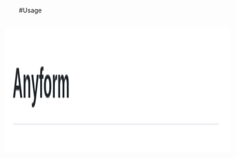 #Usage 
<img src="/packages/config/readme_resources/header.png" align="right" height="280px" hspace="30px" vspace="30px">
